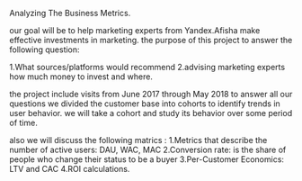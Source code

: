 Analyzing The Business Metrics.

our goal will be to help marketing experts from Yandex.Afisha make effective investments in marketing.
the purpose of this project to answer the following question:

1.What sources/platforms would recommend
2.advising marketing experts how much money to invest and where.

the project include visits from June 2017 through May 2018
to answer all our questions we divided the customer base into cohorts to identify trends in user behavior.
we will take a cohort and study its behavior over some period of time.

also we will discuss the following matrics :
1.Metrics that describe the number of active users: DAU, WAC, MAC
2.Conversion rate: is the share of people who change their status to be a buyer
3.Per-Customer Economics: LTV and CAC
4.ROI calculations.
